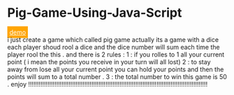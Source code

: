 # Pig-Game-Using-Java-Script </br>
<a href="https://afarinreshpardaz.netlify.app/" style="background-color:orange ; color : white ; padding : 5px ">
  demo 
</a>  </br>
i just create a game 
which called pig game 
actually its a game with a dice
each player shoud rool a dice and
the dice number will sum each time 
the player rool the this . 
and there is 2 rules : 
1 : if you rolles to 1 all your current point ( i mean the points you receive in your turn will all lost) 
2 : to stay away from lose all your current point you can hold your points and then the points will sum to a total number . 
3 : the total number to win this game is 50 . 
enjoy !!!!!!!!!!!!!!!!!!!!!!!!!!!!!!!!!!!!!!!!!!!!!!!!!!!!!!!!!!!!!!!!!!!!!!!!!!!!!!!!!!!!!!!!!!!!!!!!!!!!!!
